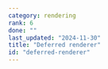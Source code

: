 ```yaml
---
category: rendering
rank: 6
done: ""
last_updated: "2024-11-30"
title: "Deferred renderer"
id: "deferred-renderer"
---
```

